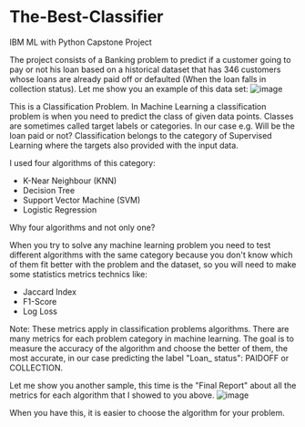 # The-Best-Classifier
IBM ML with Python Capstone Project

The project consists of a Banking problem to predict if a customer going to pay or not his loan based on a historical dataset that has 346 customers whose loans are already paid off or defaulted (When the loan falls in collection status). Let me show you an example of this data set:
![image](https://user-images.githubusercontent.com/71730642/155852495-d2b7794e-881b-460e-8495-a64d484dd2f8.png)

This is a Classification Problem. In Machine Learning a classification problem is when you need to predict the class of given data points. Classes are sometimes called target labels or categories. In our case e.g. Will be the loan paid or not?
Classification belongs to the category of Supervised Learning where the targets also provided with the input data.

I used four algorithms of this category:
- K-Near Neighbour (KNN)
- Decision Tree
- Support Vector Machine (SVM)
- Logistic Regression


Why four algorithms and not only one?

When you try to solve any machine learning problem you need to test different algorithms with the same category because you don't know which of them fit better with the problem and the dataset, so you will need to make some statistics metrics technics like:

- Jaccard Index
- F1-Score
- Log Loss


Note: These metrics apply in classification problems algorithms. There are many metrics for each problem category in machine learning. The goal is to measure the accuracy of the algorithm and choose the better of them, the most accurate, in our case predicting the label "Loan_ status": PAIDOFF or COLLECTION.

Let me show you another sample, this time is the "Final Report" about all the metrics for each algorithm that I showed to you above.
![image](https://user-images.githubusercontent.com/71730642/155852547-b91a0f85-569d-448e-93af-fa7465607e84.png)


When you have this, it is easier to choose the algorithm for your problem. 
